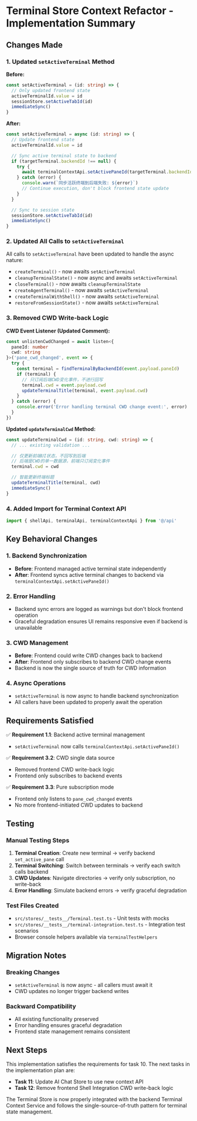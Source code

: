 # Terminal Store Context Refactor - Implementation Summary

## Changes Made

### 1. Updated `setActiveTerminal` Method

**Before:**

```typescript
const setActiveTerminal = (id: string) => {
  // Only updated frontend state
  activeTerminalId.value = id
  sessionStore.setActiveTabId(id)
  immediateSync()
}
```

**After:**

```typescript
const setActiveTerminal = async (id: string) => {
  // Update frontend state
  activeTerminalId.value = id

  // Sync active terminal state to backend
  if (targetTerminal.backendId !== null) {
    try {
      await terminalContextApi.setActivePaneId(targetTerminal.backendId)
    } catch (error) {
      console.warn(`同步活跃终端到后端失败: ${error}`)
      // Continue execution, don't block frontend state update
    }
  }

  // Sync to session state
  sessionStore.setActiveTabId(id)
  immediateSync()
}
```

### 2. Updated All Calls to `setActiveTerminal`

All calls to `setActiveTerminal` have been updated to handle the async nature:

- `createTerminal()` - now awaits `setActiveTerminal`
- `cleanupTerminalState()` - now async and awaits `setActiveTerminal`
- `closeTerminal()` - now awaits `cleanupTerminalState`
- `createAgentTerminal()` - now awaits `setActiveTerminal`
- `createTerminalWithShell()` - now awaits `setActiveTerminal`
- `restoreFromSessionState()` - now awaits `setActiveTerminal`

### 3. Removed CWD Write-back Logic

**CWD Event Listener (Updated Comment):**

```typescript
const unlistenCwdChanged = await listen<{
  paneId: number
  cwd: string
}>('pane_cwd_changed', event => {
  try {
    const terminal = findTerminalByBackendId(event.payload.paneId)
    if (terminal) {
      // 只订阅后端CWD变化事件，不进行回写
      terminal.cwd = event.payload.cwd
      updateTerminalTitle(terminal, event.payload.cwd)
    }
  } catch (error) {
    console.error('Error handling terminal CWD change event:', error)
  }
})
```

**Updated `updateTerminalCwd` Method:**

```typescript
const updateTerminalCwd = (id: string, cwd: string) => {
  // ... existing validation ...

  // 仅更新前端UI状态，不回写到后端
  // 后端是CWD的单一数据源，前端只订阅变化事件
  terminal.cwd = cwd

  // 智能更新终端标题
  updateTerminalTitle(terminal, cwd)
  immediateSync()
}
```

### 4. Added Import for Terminal Context API

```typescript
import { shellApi, terminalApi, terminalContextApi } from '@/api'
```

## Key Behavioral Changes

### 1. Backend Synchronization

- **Before**: Frontend managed active terminal state independently
- **After**: Frontend syncs active terminal changes to backend via `terminalContextApi.setActivePaneId()`

### 2. Error Handling

- Backend sync errors are logged as warnings but don't block frontend operation
- Graceful degradation ensures UI remains responsive even if backend is unavailable

### 3. CWD Management

- **Before**: Frontend could write CWD changes back to backend
- **After**: Frontend only subscribes to backend CWD change events
- Backend is now the single source of truth for CWD information

### 4. Async Operations

- `setActiveTerminal` is now async to handle backend synchronization
- All callers have been updated to properly await the operation

## Requirements Satisfied

✅ **Requirement 1.1**: Backend active terminal management

- `setActiveTerminal` now calls `terminalContextApi.setActivePaneId()`

✅ **Requirement 3.2**: CWD single data source

- Removed frontend CWD write-back logic
- Frontend only subscribes to backend events

✅ **Requirement 3.3**: Pure subscription mode

- Frontend only listens to `pane_cwd_changed` events
- No more frontend-initiated CWD updates to backend

## Testing

### Manual Testing Steps

1. **Terminal Creation**: Create new terminal → verify backend `set_active_pane` call
2. **Terminal Switching**: Switch between terminals → verify each switch calls backend
3. **CWD Updates**: Navigate directories → verify only subscription, no write-back
4. **Error Handling**: Simulate backend errors → verify graceful degradation

### Test Files Created

- `src/stores/__tests__/Terminal.test.ts` - Unit tests with mocks
- `src/stores/__tests__/terminal-integration.test.ts` - Integration test scenarios
- Browser console helpers available via `terminalTestHelpers`

## Migration Notes

### Breaking Changes

- `setActiveTerminal` is now async - all callers must await it
- CWD updates no longer trigger backend writes

### Backward Compatibility

- All existing functionality preserved
- Error handling ensures graceful degradation
- Frontend state management remains consistent

## Next Steps

This implementation satisfies the requirements for task 10. The next tasks in the implementation plan are:

- **Task 11**: Update AI Chat Store to use new context API
- **Task 12**: Remove frontend Shell Integration CWD write-back logic

The Terminal Store is now properly integrated with the backend Terminal Context Service and follows the single-source-of-truth pattern for terminal state management.
